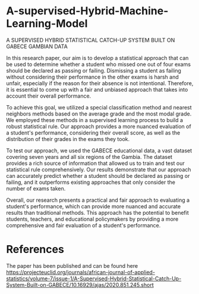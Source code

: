 # A-supervised-Hybrid-Machine-Learning-Model
A SUPERVISED HYBRID STATISTICAL CATCH-UP SYSTEM BUILT ON GABECE GAMBIAN DATA

In this research paper, our aim is to develop a statistical approach that can be used to determine whether a student who missed one out of four exams should be declared as passing or failing. Dismissing a student as failing without considering their performance in the other exams is harsh and unfair, especially if the reason for their absence is not intentional. Therefore, it is essential to come up with a fair and unbiased approach that takes into account their overall performance.

To achieve this goal, we utilized a special classification method and nearest neighbors methods based on the average grade and the most modal grade. We employed these methods in a supervised learning process to build a robust statistical rule. Our approach provides a more nuanced evaluation of a student's performance, considering their overall score, as well as the distribution of their grades in the exams they took.

To test our approach, we used the GABECE educational data, a vast dataset covering seven years and all six regions of the Gambia. The dataset provides a rich source of information that allowed us to train and test our statistical rule comprehensively. Our results demonstrate that our approach can accurately predict whether a student should be declared as passing or failing, and it outperforms existing approaches that only consider the number of exams taken.

Overall, our research presents a practical and fair approach to evaluating a student's performance, which can provide more nuanced and accurate results than traditional methods. This approach has the potential to benefit students, teachers, and educational policymakers by providing a more comprehensive and fair evaluation of a student's performance.

# References
The paper has been published and can be found here https://projecteuclid.org/journals/african-journal-of-applied-statistics/volume-7/issue-1/A-Supervised-Hybrid-Statistical-Catch-Up-System-Built-on-GABECE/10.16929/ajas/2020.851.245.short

